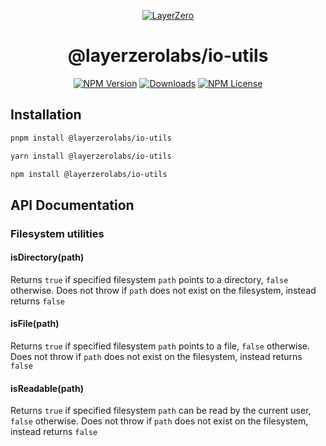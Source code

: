 <p align="center">
  <a href="https://layerzero.network">
    <img alt="LayerZero" style="max-width: 500px" src="https://d3a2dpnnrypp5h.cloudfront.net/bridge-app/lz.png"/>
  </a>
</p>

<h1 align="center">@layerzerolabs/io-utils</h1>

<!-- The badges section -->
<p align="center">
  <!-- Shields.io NPM published package version -->
  <a href="https://www.npmjs.com/package/@layerzerolabs/io-utils"><img alt="NPM Version" src="https://img.shields.io/npm/v/@layerzerolabs/io-utils"/></a>
  <!-- Shields.io NPM downloads -->
  <a href="https://www.npmjs.com/package/@layerzerolabs/io-utils"><img alt="Downloads" src="https://img.shields.io/npm/dm/@layerzerolabs/io-utils"/></a>
  <!-- Shields.io license badge -->
  <a href="https://www.npmjs.com/package/@layerzerolabs/io-utils"><img alt="NPM License" src="https://img.shields.io/npm/l/@layerzerolabs/io-utils"/></a>
</p>

## Installation

```bash
pnpm install @layerzerolabs/io-utils
```

```bash
yarn install @layerzerolabs/io-utils
```

```bash
npm install @layerzerolabs/io-utils
```

## API Documentation

### Filesystem utilities

#### isDirectory(path)

Returns `true` if specified filesystem `path` points to a directory, `false` otherwise. Does not throw if `path` does not exist on the filesystem, instead returns `false`

#### isFile(path)

Returns `true` if specified filesystem `path` points to a file, `false` otherwise. Does not throw if `path` does not exist on the filesystem, instead returns `false`

#### isReadable(path)

Returns `true` if specified filesystem `path` can be read by the current user, `false` otherwise. Does not throw if `path` does not exist on the filesystem, instead returns `false`
